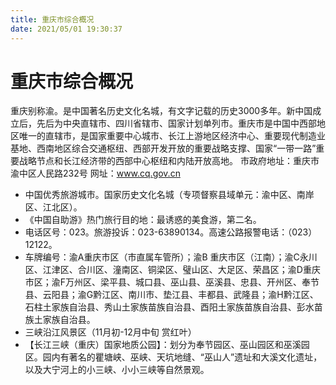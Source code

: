 ```yaml
---
title: 重庆市综合概况
date: 2021/05/01 19:30:37
---
```


# 重庆市综合概况
重庆别称渝。是中国著名历史文化名城，有文字记载的历史3000多年。新中国成立后，先后为中央直辖市、四川省辖市、国家计划单列市。重庆市是中国中西部地区唯一的直辖市，是国家重要中心城市、长江上游地区经济中心、重要现代制造业基地、西南地区综合交通枢纽、西部开发开放的重要战略支撑、国家“一带一路”重要战略节点和长江经济带的西部中心枢纽和内陆开放高地。
市政府地址：重庆市渝中区人民路232号
网址：www.cq.gov.cn

* 中国优秀旅游城市。国家历史文化名城（专项督察县域单元：渝中区、南岸区、江北区）。
* 《中国自助游》热门旅行目的地：最诱惑的美食游，第二名。
* 电话区号：023。旅游投诉：023-63890134。高速公路报警电话：（023）12122。
* 车牌编号：渝A重庆市区（市直属车管所）；渝B 重庆市区（江南）；渝C永川区、江津区、合川区、潼南区、铜梁区、璧山区、大足区、荣昌区；渝D重庆市区；渝F万州区、梁平县、城口县、巫山县、巫溪县、忠县、开州区、奉节县、云阳县；渝G黔江区、南川市、垫江县、丰都县、武隆县；渝H黔江区、石柱土家族自治县、秀山土家族苗族自治县、酉阳土家族苗族自治县、彭水苗族土家族自治县。
* 三峡沿江风景区（11月初-12月中旬 赏红叶）
* 【长江三峡（重庆）国家地质公园】：划分为奉节园区、巫山园区和巫溪园区。园内有著名的瞿塘峡、巫峡、天坑地缝、“巫山人”遗址和大溪文化遗址，以及大宁河上的小三峡、小小三峡等自然景观。